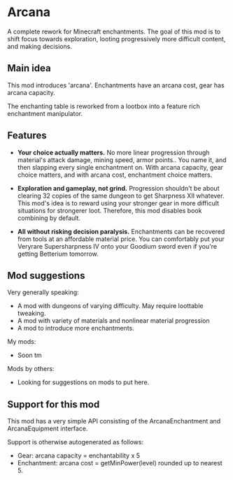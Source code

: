 # Arcana

A complete rework for Minecraft enchantments. The goal of this mod is to shift focus towards exploration, looting progressively more difficult content, and making decisions.

## Main idea

This mod introduces 'arcana'. Enchantments have an arcana cost, gear has arcana capacity.

The enchanting table is reworked from a lootbox into a feature rich enchantment manipulator.

## Features

  - **Your choice actually matters.** No more linear progression through material's attack damage, mining speed, armor points.. You name it, and then slapping every single enchantment on. With arcana capacity, gear choice matters, and with arcana cost, enchantment choice matters.

  - **Exploration and gameplay, not grind.** Progression shouldn't be about clearing 32 copies of the same dungeon to get Sharpness XII whatever. This mod's idea is to reward using your stronger gear in more difficult situations for strongerer loot. Therefore, this mod disables book combining by default.

  - **All without risking decision paralysis.** Enchantments can be recovered from tools at an affordable material price. You can comfortably put your Veryrare Supersharpness IV onto your Goodium sword even if you're getting Betterium tomorrow.

## Mod suggestions

Very generally speaking:
  - A mod with dungeons of varying difficulty. May require loottable tweaking.
  - A mod with variety of materials and nonlinear material progression
  - A mod to introduce more enchantments.

My mods:
  - Soon tm

Mods by others:
  - Looking for suggestions on mods to put here.
  
## Support for this mod

This mod has a very simple API consisting of the ArcanaEnchantment and ArcanaEquipment interface.

Support is otherwise autogenerated as follows:
  - Gear: arcana capacity = enchantability x 5
  - Enchantment: arcana cost = getMinPower(level) rounded up to nearest 5.

